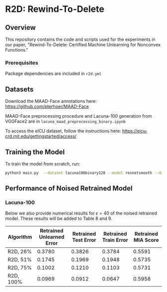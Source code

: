 # R2D: Rewind-To-Delete


## Overview
This repository contains the code and scripts used for the experiments in our paper, "Rewind-To-Delete: Certified Machine Unlearning for Nonconvex Functions."


### Prerequisites
Package dependencies are included in `r2d.yml`

## Datasets
Download the MAAD-Face annotations here: https://github.com/pterhoer/MAAD-Face

MAAD-Face preprocessing procedure and Lacuna-100 generation from VGGFace2 are in `lacuna_maad_preprocessing_binary.ipynb`

To access the eICU dataset, follow the instructions here: https://eicu-crd.mit.edu/gettingstarted/access/

## Training the Model
To train the model from scratch, run:
```sh
python3 main.py  --dataset lacuna100binary128 --model resnetsmooth --dataroot data/lacuna100binary128/ --epochs 100 --lr 0.1 --batch-size 256 --compute-lipschitz --scheduler 0.9 --model-selection --save-checkpoints
```

## Performance of Noised Retrained Model

### Lacuna-100
Below we also provide numerical results for $\epsilon = 40$ of the noised retrained model. These results will be added to Table 8 and 9.

| Algorithm    | Retrained Unlearned Error | Retrained Test Error | Retrained Train Error | Retrained MIA Score |
|---------------|----------------|------------|-------------|-----------|
| R2D, 26%     | 0.3780          | 0.3826     | 0.3784      | 0.5591    |
| R2D, 51%     | 0.1745          | 0.1969     | 0.1948      | 0.5735    |
| R2D, 75%     | 0.1002          | 0.1210     | 0.1103      | 0.5731    |
| R2D, 100%    | 0.0969          | 0.0912     | 0.0647      | 0.5958    |
